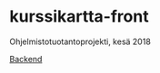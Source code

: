 # kurssikartta-front
Ohjelmistotuotantoprojekti, kesä 2018


[Backend](https://github.com/juslesan/kurssikartta)


